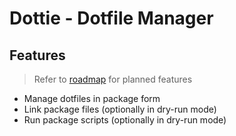 # Dottie - Dotfile Manager

## Features

> Refer to [roadmap](./design/roadmap.md) for planned features

- Manage dotfiles in package form
- Link package files (optionally in dry-run mode)
- Run package scripts (optionally in dry-run mode)
